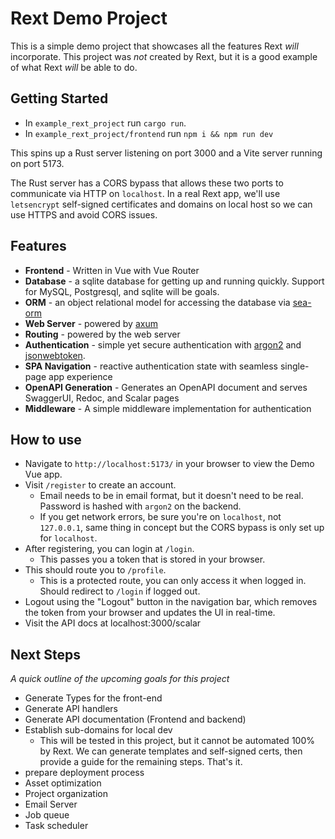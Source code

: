 # Rext Demo Project

This is a simple demo project that showcases all the features Rext *will* incorporate. This project was *not* created by Rext, but it is a good example of what Rext *will* be able to do.

## Getting Started

- In `example_rext_project` run `cargo run`.
- In `example_rext_project/frontend` run `npm i && npm run dev`

This spins up a Rust server listening on port 3000 and a Vite server running on port 5173.

The Rust server has a CORS bypass that allows these two ports to communicate via HTTP on `localhost`. In a real Rext app, we'll use `letsencrypt` self-signed certificates and domains on local host so we can use HTTPS and avoid CORS issues.

## Features

- **Frontend** - Written in Vue with Vue Router
- **Database** - a sqlite database for getting up and running quickly. Support for MySQL, Postgresql, and sqlite will be goals.
- **ORM** - an object relational model for accessing the database via [sea-orm](https://www.sea-ql.org/SeaORM/)
- **Web Server** - powered by [axum](https://crates.io/crates/axum)
- **Routing** - powered by the web server
- **Authentication** - simple yet secure authentication with [argon2](https://crates.io/crates/argon2) and [jsonwebtoken](https://crates.io/crates/jsonwebtoken).
- **SPA Navigation** - reactive authentication state with seamless single-page app experience
- **OpenAPI Generation** - Generates an OpenAPI document and serves SwaggerUI, Redoc, and Scalar pages
- **Middleware** - A simple middleware implementation for authentication

## How to use

- Navigate to `http://localhost:5173/` in your browser to view the Demo Vue app.
- Visit `/register` to create an account.
    - Email needs to be in email format, but it doesn't need to be real. Password is hashed with `argon2` on the backend.
    - If you get network errors, be sure you're on `localhost`, not `127.0.0.1`, same thing in concept but the CORS bypass is only set up for `localhost`.
- After registering, you can login at `/login`.
    - This passes you a token that is stored in your browser.
- This should route you to `/profile`.
    - This is a protected route, you can only access it when logged in. Should redirect to `/login` if logged out.
- Logout using the "Logout" button in the navigation bar, which removes the token from your browser and updates the UI in real-time.
- Visit the API docs at localhost:3000/scalar

## Next Steps
*A quick outline of the upcoming goals for this project*
- Generate Types for the front-end
- Generate API handlers
- Generate API documentation (Frontend and backend)
- Establish sub-domains for local dev 
    - This will be tested in this project, but it cannot be automated 100% by Rext. We can generate templates and self-signed certs, then provide a guide for the remaining steps. That's it.
- prepare deployment process
- Asset optimization
- Project organization
- Email Server
- Job queue
- Task scheduler
